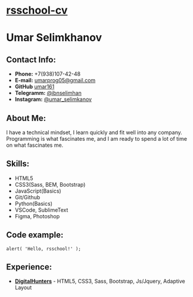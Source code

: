 # [rsschool-cv]()

# Umar Selimkhanov

## Contact Info:

- **Phone:** +7(938)107-42-48
- **E-mail:** umarprog05@gmail.com
- **GitHub** [umar161](https://github.com/umar161)
- **Telegramm:** [@ibnselimhan](https://t.me/ibnselimhan)
- **Instagram:** [@umar_selimkanov](https://www.instagram.com/umar_selimkhanov/)

## About Me:

I have a technical mindset, I learn quickly and fit well into any company. Programming is what fascinates me, and I am ready to spend a lot of time on what fascinates me.

## Skills:

- HTML5
- CSS3(Sass, BEM, Bootstrap)
- JavaScript(Basics)
- Git/Github
- Python(Basics)
- VSCode, SublimeText
- Figma, Photoshop

## Code example:

`alert( 'Hello, rsschool!' );`

## Experience:

- **[DigitalHunters](https://umar61.github.io/)** - HTML5, CSS3, Sass, Bootstrap, Js/Jquery, Adaptive Layout

